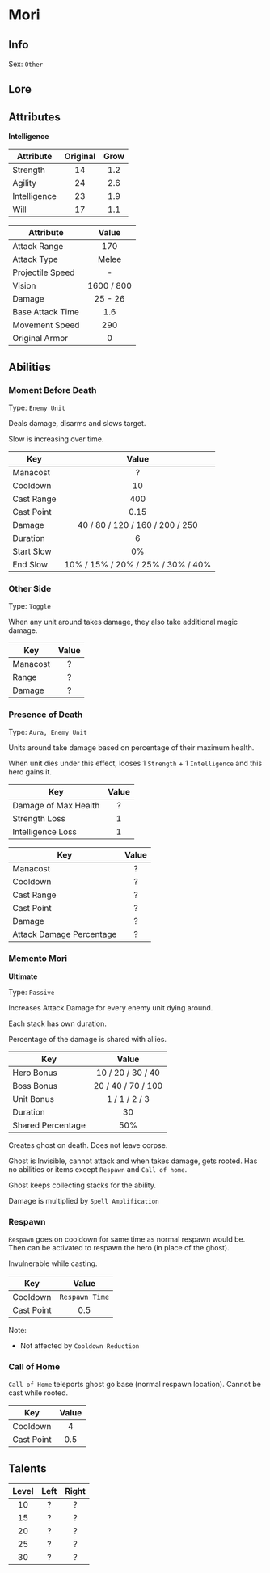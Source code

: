 # Mori

## Info
Sex: `Other`



## Lore

## Attributes

**Intelligence**

|  Attribute   | Original | Grow |
|--------------|:--------:|:----:|
| Strength     |    14    | 1.2  |
| Agility      |    24    | 2.6  |
| Intelligence |    23    | 1.9  |
| Will         |    17    | 1.1  |


|    Attribute     |   Value    |
|------------------|:----------:|
| Attack Range     |    170     |
| Attack Type      |   Melee    |
| Projectile Speed |     -      |
| Vision           | 1600 / 800 |
| Damage           |  25 - 26   |
| Base Attack Time |    1.6     |
| Movement Speed   |    290     |
| Original Armor   |     0      |

## Abilities

### Moment Before Death

Type: `Enemy Unit`

Deals damage, disarms and slows target.

Slow is increasing over time.

| Key | Value |
|-----|:-----:|
| Manacost | ? |
| Cooldown | 10 |
| Cast Range | 400 |
| Cast Point | 0.15 |
| Damage | 40 / 80 / 120 / 160 / 200 / 250 |
| Duration | 6 |
| Start Slow | 0% |
| End Slow | 10% / 15% / 20% / 25% / 30% / 40% |

### Other Side

Type: `Toggle`

When any unit around takes damage, they also take additional magic damage.

| Key | Value |
|-----|:-----:|
| Manacost | ? |
| Range | ? |
| Damage | ? |

### Presence of Death

Type: `Aura, Enemy Unit`

Units around take damage based on percentage of their maximum health.

When unit dies under this effect, looses 1 `Strength` + 1 `Intelligence` and this hero gains it.

| Key | Value |
|-----|:-----:|
| Damage of Max Health | ? |
| Strength Loss | 1 |
| Intelligence Loss | 1 |


| Key | Value |
|-----|:-----:|
| Manacost | ? |
| Cooldown | ? |
| Cast Range | ? |
| Cast Point | ? |
| Damage | ? |
| Attack Damage Percentage | ? |

### Memento Mori
**__Ultimate__**

Type: `Passive`

Increases Attack Damage for every enemy unit dying around.

Each stack has own duration.

Percentage of the damage is shared with allies.

| Key | Value |
|-----|:-----:|
| Hero Bonus | 10 / 20 / 30 / 40 |
| Boss Bonus | 20 / 40 / 70 / 100 |
| Unit Bonus | 1 / 1 / 2 / 3 |
| Duration | 30 |
| Shared Percentage | 50% |

Creates ghost on death.
Does not leave corpse.

Ghost is Invisible, cannot attack and when takes damage, gets rooted.
Has no abilities or items except `Respawn` and `Call of home`.

Ghost keeps collecting stacks for the ability.

Damage is multiplied by `Spell Amplification`

### Respawn

`Respawn` goes on cooldown for same time as normal respawn would be.
Then can be activated to respawn the hero (in place of the ghost).

Invulnerable while casting.

| Key | Value |
|-----|:-----:|
| Cooldown | `Respawn Time` |
| Cast Point | 0.5 |

Note:
- Not affected by `Cooldown Reduction`

### Call of Home

`Call of Home` teleports ghost go base (normal respawn location).
Cannot be cast while rooted.

| Key | Value |
|-----|:-----:|
| Cooldown | 4 |
| Cast Point | 0.5 |

## Talents

| Level | Left | Right |
|:-----:|:----:|:-----:|
| 10 | ? | ? |
| 15 | ? | ? |
| 20 | ? | ? |
| 25 | ? | ? |
| 30 | ? | ? |
